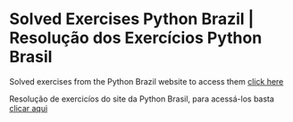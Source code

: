 # Solved Exercises Python Brazil | Resolução dos Exercícios Python Brasil
Solved exercises from the Python Brazil website to access them [click here](https://wiki.python.org.br/ListaDeExercicios) 

Resolução de exercicíos do site da Python Brasil, para acessá-los basta [clicar aqui](https://wiki.python.org.br/ListaDeExercicios)
